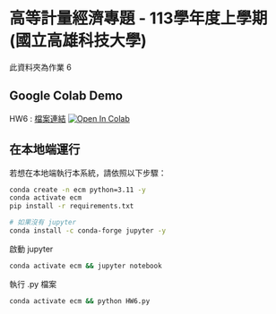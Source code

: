 # 高等計量經濟專題 - 113學年度上學期 (國立高雄科技大學)

此資料夾為作業 6

## Google Colab Demo

HW6 : 
[檔案連結](https://github.com/guanyuhoujeff/113_NKUST_Advanced_Econometrics/tree/main/homework6) [![Open In Colab](https://colab.research.google.com/assets/colab-badge.svg)](https://colab.research.google.com/github/guanyuhoujeff/113_NKUST_Advanced_Econometrics/blob/main/homework6/HW6.ipynb)

## 在本地端運行

若想在本地端執行本系統，請依照以下步驟：

```bash
conda create -n ecm python=3.11 -y
conda activate ecm
pip install -r requirements.txt

# 如果沒有 jupyter
conda install -c conda-forge jupyter -y
```

啟動 jupyter
```bash
conda activate ecm && jupyter notebook
```

執行 .py 檔案
```bash
conda activate ecm && python HW6.py
```



